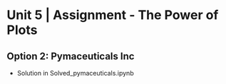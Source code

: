 # Unit 5 | Assignment - The Power of Plots

## Option 2: Pymaceuticals Inc

* Solution in Solved_pymaceuticals.ipynb
